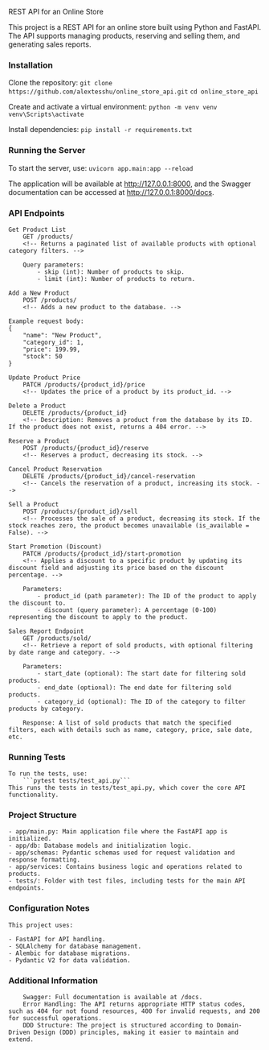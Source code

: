 

REST API for an Online Store

This project is a REST API for an online store built using Python and FastAPI. The API supports managing products, reserving and selling them, and generating sales reports.

### Installation

Clone the repository:
```git clone https://github.com/alextesshu/online_store_api.git```
```cd online_store_api```

Create and activate a virtual environment:
```python -m venv venv```
```venv\Scripts\activate```

Install dependencies:
```pip install -r requirements.txt```

### Running the Server

To start the server, use:
```uvicorn app.main:app --reload```

The application will be available at http://127.0.0.1:8000, and the Swagger documentation can be accessed at http://127.0.0.1:8000/docs.

### API Endpoints

    Get Product List
        GET /products/
        <!-- Returns a paginated list of available products with optional category filters. -->

        Query parameters:
            - skip (int): Number of products to skip.
            - limit (int): Number of products to return.

    Add a New Product
        POST /products/  
        <!-- Adds a new product to the database. -->
    
    Example request body:
    {
        "name": "New Product",
        "category_id": 1,
        "price": 199.99,
        "stock": 50
    }
    
    Update Product Price
        PATCH /products/{product_id}/price
        <!-- Updates the price of a product by its product_id. -->

    Delete a Product
        DELETE /products/{product_id}
        <!-- Description: Removes a product from the database by its ID. If the product does not exist, returns a 404 error. -->

    Reserve a Product
        POST /products/{product_id}/reserve
        <!-- Reserves a product, decreasing its stock. -->

    Cancel Product Reservation
        DELETE /products/{product_id}/cancel-reservation
        <!-- Cancels the reservation of a product, increasing its stock. -->

    Sell a Product
        POST /products/{product_id}/sell
        <!-- Processes the sale of a product, decreasing its stock. If the stock reaches zero, the product becomes unavailable (is_available = False). -->

    Start Promotion (Discount)
        PATCH /products/{product_id}/start-promotion
        <!-- Applies a discount to a specific product by updating its discount field and adjusting its price based on the discount percentage. -->

        Parameters:
            - product_id (path parameter): The ID of the product to apply the discount to.
            - discount (query parameter): A percentage (0-100) representing the discount to apply to the product.

    Sales Report Endpoint
        GET /products/sold/
        <!-- Retrieve a report of sold products, with optional filtering by date range and category. -->

        Parameters:
            - start_date (optional): The start date for filtering sold products.
            - end_date (optional): The end date for filtering sold products.
            - category_id (optional): The ID of the category to filter products by category.

        Response: A list of sold products that match the specified filters, each with details such as name, category, price, sale date, etc.


### Running Tests

    To run the tests, use:
        ```pytest tests/test_api.py```
    This runs the tests in tests/test_api.py, which cover the core API functionality.

### Project Structure
    - app/main.py: Main application file where the FastAPI app is initialized.
    - app/db: Database models and initialization logic.
    - app/schemas: Pydantic schemas used for request validation and response formatting.
    - app/services: Contains business logic and operations related to products.
    - tests/: Folder with test files, including tests for the main API endpoints.

### Configuration Notes
    This project uses:

    - FastAPI for API handling.
    - SQLAlchemy for database management.
    - Alembic for database migrations.
    - Pydantic V2 for data validation.

### Additional Information
        Swagger: Full documentation is available at /docs.
        Error Handling: The API returns appropriate HTTP status codes, such as 404 for not found resources, 400 for invalid requests, and 200 for successful operations.
        DDD Structure: The project is structured according to Domain-Driven Design (DDD) principles, making it easier to maintain and extend.